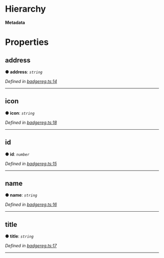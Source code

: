 

# Hierarchy

**Metadata**

# Properties

<a id="address"></a>

##  address

**● address**: *`string`*

*Defined in [badgereg.ts:14](https://github.com/paritytech/js-libs/blob/0aad080/packages/contracts/src/badgereg.ts#L14)*

___
<a id="icon"></a>

##  icon

**● icon**: *`string`*

*Defined in [badgereg.ts:18](https://github.com/paritytech/js-libs/blob/0aad080/packages/contracts/src/badgereg.ts#L18)*

___
<a id="id"></a>

##  id

**● id**: *`number`*

*Defined in [badgereg.ts:15](https://github.com/paritytech/js-libs/blob/0aad080/packages/contracts/src/badgereg.ts#L15)*

___
<a id="name"></a>

##  name

**● name**: *`string`*

*Defined in [badgereg.ts:16](https://github.com/paritytech/js-libs/blob/0aad080/packages/contracts/src/badgereg.ts#L16)*

___
<a id="title"></a>

##  title

**● title**: *`string`*

*Defined in [badgereg.ts:17](https://github.com/paritytech/js-libs/blob/0aad080/packages/contracts/src/badgereg.ts#L17)*

___

